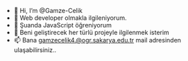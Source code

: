 - 👋 Hi, I’m @Gamze-Celik
- 👀 Web developer  olmakla ilgileniyorum.
- 🌱 Şuanda JavaScript öğreniyorum
- 💞️ Beni geliştirecek her türlü projeyle ilgilenmek isterim
- 📫 Bana gamzecelik4.@ogr.sakarya.edu.tr mail adresinden ulaşabilirsiniz..
